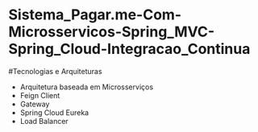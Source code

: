 # Sistema_Pagar.me-Com-Microsservicos-Spring_MVC-Spring_Cloud-Integracao_Continua

#Tecnologias e Arquiteturas

<ul>
  <li>Arquitetura baseada em Microsserviços</li>
 <li>Feign Client</li>
 <li>Gateway</li>
 <li> Spring Cloud Eureka</li>
 <li>Load Balancer</li> 
</ul>
